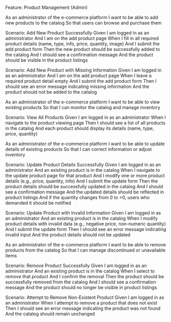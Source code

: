 Feature: Product Management (Admin)

  As an administrator of the e-commerce platform
  I want to be able to add new products to the catalog
  So that users can browse and purchase them

  Scenario: Add New Product Successfully
    Given I am logged in as an administrator
    And I am on the add product page
    When I fill in all required product details (name, type, info, price, quantity, image)
    And I submit the add product form
    Then the new product should be successfully added to the catalog
    And I should see a confirmation message
    And the product should be visible in the product listings

  Scenario: Add New Product with Missing Information
    Given I am logged in as an administrator
    And I am on the add product page
    When I leave a required product detail empty
    And I submit the add product form
    Then I should see an error message indicating missing information
    And the product should not be added to the catalog

  As an administrator of the e-commerce platform
  I want to be able to view existing products
  So that I can monitor the catalog and manage inventory

  Scenario: View All Products
    Given I am logged in as an administrator
    When I navigate to the product viewing page
    Then I should see a list of all products in the catalog
    And each product should display its details (name, type, price, quantity)

  As an administrator of the e-commerce platform
  I want to be able to update details of existing products
  So that I can correct information or adjust inventory

  Scenario: Update Product Details Successfully
    Given I am logged in as an administrator
    And an existing product is in the catalog
    When I navigate to the update product page for that product
    And I modify one or more product details (e.g., price, quantity, info)
    And I submit the update form
    Then the product details should be successfully updated in the catalog
    And I should see a confirmation message
    And the updated details should be reflected in product listings
    And if the quantity changes from 0 to >0, users who demanded it should be notified

  Scenario: Update Product with Invalid Information
    Given I am logged in as an administrator
    And an existing product is in the catalog
    When I modify product details with invalid data (e.g., negative price, non-numeric quantity)
    And I submit the update form
    Then I should see an error message indicating invalid input
    And the product details should not be updated

  As an administrator of the e-commerce platform
  I want to be able to remove products from the catalog
  So that I can manage discontinued or unavailable items

  Scenario: Remove Product Successfully
    Given I am logged in as an administrator
    And an existing product is in the catalog
    When I select to remove that product
    And I confirm the removal
    Then the product should be successfully removed from the catalog
    And I should see a confirmation message
    And the product should no longer be visible in product listings

  Scenario: Attempt to Remove Non-Existent Product
    Given I am logged in as an administrator
    When I attempt to remove a product that does not exist
    Then I should see an error message indicating the product was not found
    And the catalog should remain unchanged